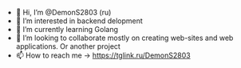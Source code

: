 - 👋 Hi, I’m @DemonS2803 (ru)
- 👀 I’m interested in backend delopment
- 🌱 I’m currently learning Golang
- 💞️ I’m looking to collaborate mostly on creating web-sites and web applications. Or another project
- 📫 How to reach me -> https://tglink.ru/DemonS2803

<!---
DemonS2803/DemonS2803 is a ✨ special ✨ repository because its `README.md` (this file) appears on your GitHub profile.
You can click the Preview link to take a look at your changes.
--->
